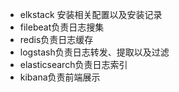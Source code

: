 * elkstack 安装相关配置以及安装记录
* filebeat负责日志搜集 
* redis负责日志缓存
* logstash负责日志转发、提取以及过滤
* elasticsearch负责日志索引
* kibana负责前端展示
